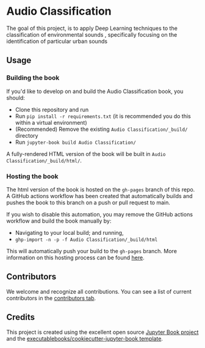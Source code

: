 # Audio Classification

The goal of this project, is to apply Deep Learning techniques to the classification of environmental sounds , specifically focusing on the identification of particular urban sounds

## Usage

### Building the book

If you'd like to develop on and build the Audio Classification book, you should:

- Clone this repository and run
- Run `pip install -r requirements.txt` (it is recommended you do this within a virtual environment)
- (Recommended) Remove the existing `Audio Classification/_build/` directory
- Run `jupyter-book build Audio Classification/`

A fully-rendered HTML version of the book will be built in `Audio Classification/_build/html/`.

### Hosting the book

The html version of the book is hosted on the `gh-pages` branch of this repo. A GitHub actions workflow has been created that automatically builds and pushes the book to this branch on a push or pull request to main.

If you wish to disable this automation, you may remove the GitHub actions workflow and build the book manually by:

- Navigating to your local build; and running,
- `ghp-import -n -p -f Audio Classification/_build/html`

This will automatically push your build to the `gh-pages` branch. More information on this hosting process can be found [here](https://jupyterbook.org/publish/gh-pages.html#manually-host-your-book-with-github-pages).

## Contributors

We welcome and recognize all contributions. You can see a list of current contributors in the [contributors tab](https://github.com/setiadeepanshu/audio_classification/graphs/contributors).

## Credits

This project is created using the excellent open source [Jupyter Book project](https://jupyterbook.org/) and the [executablebooks/cookiecutter-jupyter-book template](https://github.com/executablebooks/cookiecutter-jupyter-book).
